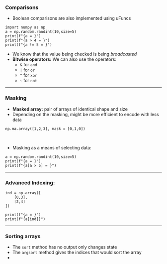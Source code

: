 ### Comparisons
- Boolean comparisons are also implemented using uFuncs
```run-python
import numpy as np
a = np.random.randint(10,size=5)
print(f"{a = }")
print(f"{a > 4 = }")
print(f"{a != 5 = }")
```
- We know that the value being checked is being *broadcasted*
- **Bitwise operators:** We can also use the operators:
	- `&` for `and`
	- `|` for `or`
	- `^` for `xor`
	- `~` for `not`
___
### Masking
- **Masked array:** pair of arrays of identical shape and size
- Depending on the masking, might be more efficient to encode with less data
```run-python
np.ma.array([1,2,3], mask = [0,1,0])
```

<br>

- Masking as a means of selecting data:
```run-python
a = np.random.randint(10,size=5)
print(f"{a = }")
print(f"{a[a > 5] = }")
```

___
### Advanced Indexing:
```run-python
ind = np.array([
	[0,3],
	[2,4]
])

print(f"{a = }")
print(f"{a[ind]}")
```

___
### Sorting arrays
- The `sort` method has no output only changes state
- The `argsort` method gives the indices that would sort the array
- 